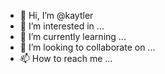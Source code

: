 - 👋 Hi, I’m @kaytler
- 👀 I’m interested in ...
- 🌱 I’m currently learning ...
- 💞️ I’m looking to collaborate on ...
- 📫 How to reach me ...

<!---
kaytler/kaytler is a ✨ special ✨ repository because its `README.md` (this file) appears on your GitHub profile.
You can click the Preview link to take a look at your changes.
--->
